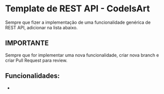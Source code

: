 # Template de REST API - CodeIsArt

Sempre que fizer a implementação de uma funcionalidade genérica de REST API, adicionar na lista abaixo.

## IMPORTANTE
Sempre que for implementar uma nova funcionalidade, criar nova branch e criar Pull Request para review.

## Funcionalidades:
- 